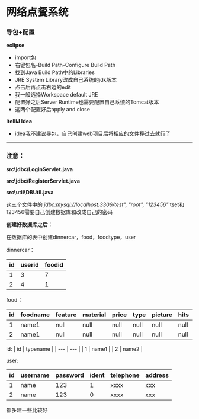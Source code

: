 # 网络点餐系统

### 导包+配置
**eclipse**
-   import包
-   右键包名-Build Path-Configure Build Path
-   找到Java Build Path中的Libraries
-   JRE System Library改成自己系统的jdk版本
-   点击后再点击右边的edit
-   我一般选择Workspace default JRE
-   配置好之后Server Runtime也需要配置自己系统的Tomcat版本
-   这两个配置好后apply and close

**ItelliJ Idea**
-   idea我不建议导包，自己创建web项目后将相应的文件移过去就行了
-------
### 注意：

**src\jdbc\LoginServlet.java**

**src\jdbc\RegisterServlet.java**

**src\util\DBUtil.java** 

这三个文件中的 *jdbc:mysql://localhost:3306/test", "root", "123456"* 
tset和123456需要自己创建数据库和改成自己的密码

**创建好数据库之后：**

在数据库的表中创建dinnercar，food，foodtype，user

dinnercar：

| id | userid | foodid |
| --- | --- | --- |
| 1 | 3 | 7 |
| 2 | 4 | 1 |


food：

| id | foodname | feature | material | price | type | picture | hits | comment |
| --- | --- | --- | --- | --- | --- | --- | --- | --- |
| 1 | name1 | null | null | null | null | null | null | null |
| 2 | name1 | null | null | null | null | null | null | null |

id:
| id | typename |
| --- | --- |
| 1 | name1 |
| 2 | name2 |

user:

| id | username | password | ident | telephone | address |
| --- | --- | --- | --- | --- | --- |
| 1 | name | 123 | 1 | xxxx | xxx |
| 2 | name | 123 | 0 | xxxx | xxx |

都多建一些比较好
